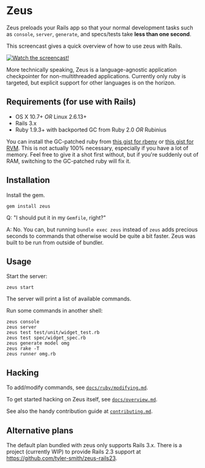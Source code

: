 # Zeus

Zeus preloads your Rails app so that your normal development tasks such as `console`, `server`, `generate`, and specs/tests take **less than one second**.

This screencast gives a quick overview of how to use zeus with Rails.

[![Watch the screencast!](http://s3.amazonaws.com/burkelibbey/vimeo-zeus.png)](http://vimeo.com/burkelibbey/zeus)

More technically speaking, Zeus is a language-agnostic application checkpointer for non-multithreaded applications. Currently only ruby is targeted, but explicit support for other languages is on the horizon.

## Requirements (for use with Rails)

* OS X 10.7+ *OR* Linux 2.6.13+
* Rails 3.x
* Ruby 1.9.3+ with backported GC from Ruby 2.0 *OR* Rubinius

You can install the GC-patched ruby from [this gist for rbenv](https://gist.github.com/1688857) or [this gist for RVM](https://gist.github.com/4136373). This is not actually 100% necessary, especially if you have a lot of memory. Feel free to give it a shot first without, but if you're suddenly out of RAM, switching to the GC-patched ruby will fix it.

## Installation

Install the gem.

    gem install zeus

Q: "I should put it in my `Gemfile`, right?"

A: No. You can, but running `bundle exec zeus` instead of `zeus` adds precious seconds to commands that otherwise would be quite a bit faster. Zeus was built to be run from outside of bundler.

## Usage

Start the server:

    zeus start

The server will print a list of available commands.

Run some commands in another shell:

    zeus console
    zeus server
    zeus test test/unit/widget_test.rb
    zeus test spec/widget_spec.rb
    zeus generate model omg
    zeus rake -T
    zeus runner omg.rb

## Hacking

To add/modify commands, see [`docs/ruby/modifying.md`](/burke/zeus/tree/master/docs/ruby/modifying.md).

To get started hacking on Zeus itself, see [`docs/overview.md`](/burke/zeus/tree/master/docs/overview.md).

See also the handy contribution guide at [`contributing.md`](/burke/zeus/tree/master/contributing.md).

## Alternative plans

The default plan bundled with zeus only supports Rails 3.x. There is a project (currently WIP) to provide Rails 2.3 support at https://github.com/tyler-smith/zeus-rails23.
